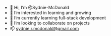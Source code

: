- 👋 Hi, I’m @Sydnie-McDonald
- 👀 I’m interested in learning and growing
- 🌱 I’m currently learning full-stack development
- 💞️ I’m looking to collaborate on projects
- 📫 sydnie.r.mcdonald@gmail.com

<!---
Sydnie-McDonald/Sydnie-McDonald is a ✨ special ✨ repository because its `README.md` (this file) appears on your GitHub profile.
You can click the Preview link to take a look at your changes.
--->
